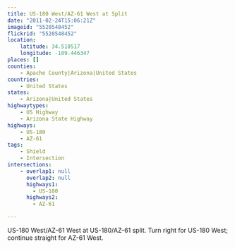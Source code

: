 ```yaml
---
title: US-180 West/AZ-61 West at Split
date: "2011-02-24T15:06:21Z"
imageid: "5520548452"
flickrid: "5520548452"
location:
    latitude: 34.510517
    longitude: -109.446347
places: []
counties:
    - Apache County|Arizona|United States
countries:
    - United States
states:
    - Arizona|United States
highwaytypes:
    - US Highway
    - Arizona State Highway
highways:
    - US-180
    - AZ-61
tags:
    - Shield
    - Intersection
intersections:
    - overlap1: null
      overlap2: null
      highways1:
        - US-180
      highways2:
        - AZ-61

---
```

US-180 West/AZ-61 West at US-180/AZ-61 split.  Turn right for US-180 West; continue straight for AZ-61 West.